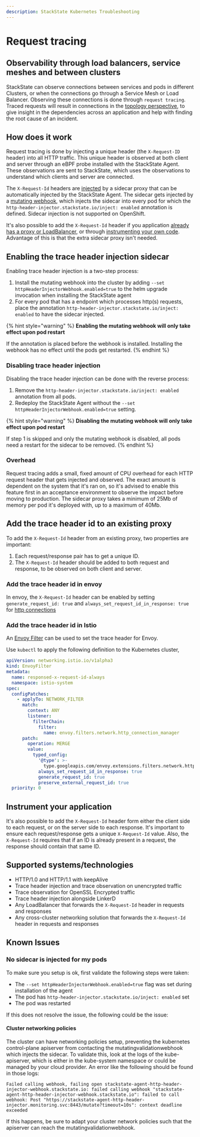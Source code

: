 ```yaml
---
description: StackState Kubernetes Troubleshooting
---
```


# Request tracing

## Observability through load balancers, service meshes and between clusters

StackState can observe connections between services and pods in different Clusters, or when the connections go through a Service Mesh or Load Balancer. Observing these connections is done through `request tracing`. Traced requests will result in connections in the [topology perspective](/use/views/k8s-topology-perspective.md), to give insight in the dependencies across an application and help with finding the root cause of an incident.

## How does it work

Request tracing is done by injecting a unique header (the `X-Request-ID` header) into all HTTP traffic. This unique header is observed at both client and server through an eBPF probe installed with the StackState Agent. These observations are sent to StackState, which uses the observations to understand which clients and server are connected.

The `X-Request-Id` headers are [injected](#enabling-the-trace-header-injection-sidecar) by a sidecar proxy that can be automatically injected by the StackState Agent. The sidecar gets injected by a [mutating webhook](https://kubernetes.io/docs/reference/access-authn-authz/admission-controllers/#mutatingadmissionwebhook), which injects the sidecar into every pod for which the `http-header-injector.stackstate.io/inject: enabled` annotation is defined. Sidecar injection is not supported on OpenShift. 

It's also possible to add the `X-Request-Id` header if you application [already has a proxy or LoadBalancer](#add-the-trace-header-id-to-an-existing-proxy), or through [instrumenting your own code](#instrument-your-application). Advantage of this is that the extra sidecar proxy isn't needed.

## Enabling the trace header injection sidecar

Enabling trace header injection is a two-step process:

 1. Install the mutating webhook into the cluster by adding `--set httpHeaderInjectorWebhook.enabled=true` to the helm upgrade invocation when installing the StackState agent
 2. For every pod that has a endpoint which processes http(s) requests, place the annotation `http-header-injector.stackstate.io/inject: enabled` to have the sidecar injected.

{% hint style="warning" %}
**Enabling the mutating webhook will only take effect upon pod restart**

If the annotation is placed before the webhook is installed. Installing the webhook has no effect until the pods get restarted.
{% endhint %}

### Disabling trace header injection

Disabling the trace header injection can be done with the reverse process:

1. Remove the `http-header-injector.stackstate.io/inject: enabled` annotation from all pods.
2. Redeploy the StackState Agent without the `--set httpHeaderInjectorWebhook.enabled=true` setting. 

{% hint style="warning" %}
**Disabling the mutating webhook will only take effect upon pod restart**

If step 1 is skipped and only the mutating webhook is disabled, all pods need a restart for the sidecar to be removed. 
{% endhint %}

### Overhead

Request tracing adds a small, fixed amount of CPU overhead for each HTTP request header that gets injected and observed. The exact amount is dependent on the system that it's ran on, so it's advised to enable this feature first in an acceptance environment to observe the impact before moving to production. The sidecar proxy takes a minimum of 25Mb of memory per pod it's deployed with, up to a maximum of 40Mb.   

## Add the trace header id to an existing proxy

To add the `X-Request-Id` header from an existing proxy, two properties are important:

1. Each request/response pair has to get a unique ID.
2. The `X-Request-Id` header should be added to both request and response, to be observed on both client and server.

### Add the trace header id in envoy

In envoy, the `X-Request-Id` header can be enabled by setting `generate_request_id: true` and `always_set_request_id_in_response: true` for [http connections](https://www.envoyproxy.io/docs/envoy/latest/api-v3/extensions/filters/network/http_connection_manager/v3/http_connection_manager.proto)

### Add the trace header id in Istio

An [Envoy Filter](https://istio.io/latest/docs/reference/config/networking/envoy-filter/) can be used to set the trace header for Envoy.

Use `kubectl` to apply the following definition to the Kubernetes cluster,

```yaml
apiVersion: networking.istio.io/v1alpha3
kind: EnvoyFilter
metadata:
  name: responsed-x-request-id-always
  namespace: istio-system
spec:
  configPatches:
    - applyTo: NETWORK_FILTER
      match:
        context: ANY
        listener:
          filterChain:
            filter:
              name: envoy.filters.network.http_connection_manager
      patch:
        operation: MERGE
        value:
          typed_config:
            '@type': >-
              type.googleapis.com/envoy.extensions.filters.network.http_connection_manager.v3.HttpConnectionManager
            always_set_request_id_in_response: true
            generate_request_id: true
            preserve_external_request_id: true
  priority: 0
```

## Instrument your application

It's also possible to add the `X-Request-Id` header form either the client side to each request, or on the server side to each response. It's important to ensure each request/response gets a unique `X-Request-Id` value. Also, the `X-Request-Id` requires that if an ID is already present in a request, the response should contain that same ID.

## Supported systems/technologies

- HTTP/1.0 and HTTP/1.1 with keepAlive
- Trace header injection and trace observation on unencrypted traffic 
- Trace observation for OpenSSL Encrypted traffic
- Trace header injection alongside LinkerD
- Any LoadBalancer that forwards the `X-Request-Id` header in requests and responses
- Any cross-cluster networking solution that forwards the `X-Request-Id` header in requests and responses

## Known Issues

### No sidecar is injected for my pods

To make sure you setup is ok, first validate the following steps were taken:
- The `--set httpHeaderInjectorWebhook.enabled=true` flag was set during installation of the agent
- The pod has `http-header-injector.stackstate.io/inject: enabled` set
- The pod was restarted

If this does not resolve the issue, the following could be the issue:

#### Cluster networking policies

The cluster can have networking policies setup, preventing the kubernetes control-plane apiserver from contacting the mutatingvalidationwebhook which injects the sidecar. To validate this, look at the logs of the kube-apiserver, which is either in the kube-system namespace or could be managed by your cloud provider. An error like the following should be found in those logs: 

```
Failed calling webhook, failing open stackstate-agent-http-header-injector-webhook.stackstate.io: failed calling webhook "stackstate-agent-http-header-injector-webhook.stackstate.io": failed to call webhook: Post "https://stackstate-agent-http-header-injector.monitoring.svc:8443/mutate?timeout=10s": context deadline exceeded
```

If this happens, be sure to adapt your cluster network policies such that the apiserver can reach the mutatingvalidationwebhook.